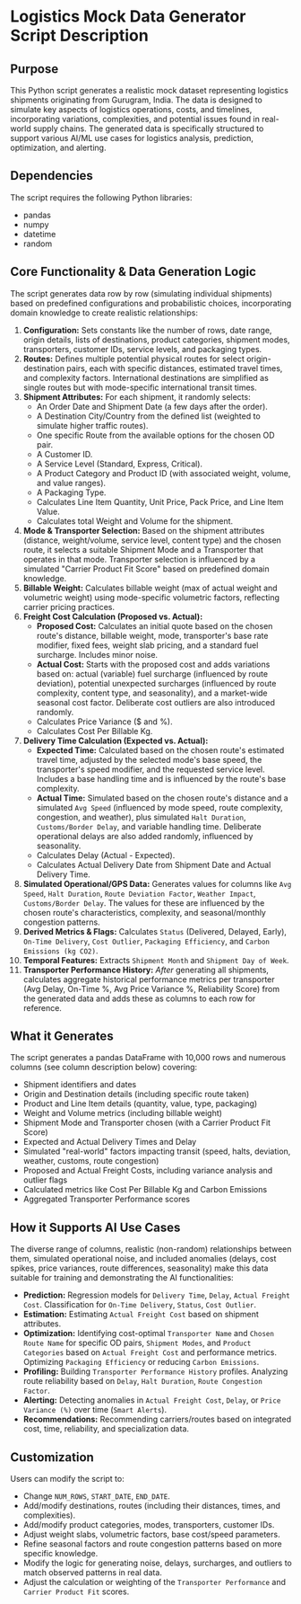 # Logistics Mock Data Generator Script Description

## Purpose
This Python script generates a realistic mock dataset representing logistics shipments originating from Gurugram, India. The data is designed to simulate key aspects of logistics operations, costs, and timelines, incorporating variations, complexities, and potential issues found in real-world supply chains. The generated data is specifically structured to support various AI/ML use cases for logistics analysis, prediction, optimization, and alerting.

## Dependencies
The script requires the following Python libraries:
- pandas
- numpy
- datetime
- random

## Core Functionality & Data Generation Logic
The script generates data row by row (simulating individual shipments) based on predefined configurations and probabilistic choices, incorporating domain knowledge to create realistic relationships:

1.  **Configuration:** Sets constants like the number of rows, date range, origin details, lists of destinations, product categories, shipment modes, transporters, customer IDs, service levels, and packaging types.
2.  **Routes:** Defines multiple potential physical routes for select origin-destination pairs, each with specific distances, estimated travel times, and complexity factors. International destinations are simplified as single routes but with mode-specific international transit times.
3.  **Shipment Attributes:** For each shipment, it randomly selects:
    * An Order Date and Shipment Date (a few days after the order).
    * A Destination City/Country from the defined list (weighted to simulate higher traffic routes).
    * One specific Route from the available options for the chosen OD pair.
    * A Customer ID.
    * A Service Level (Standard, Express, Critical).
    * A Product Category and Product ID (with associated weight, volume, and value ranges).
    * A Packaging Type.
    * Calculates Line Item Quantity, Unit Price, Pack Price, and Line Item Value.
    * Calculates total Weight and Volume for the shipment.
4.  **Mode & Transporter Selection:** Based on the shipment attributes (distance, weight/volume, service level, content type) and the chosen route, it selects a suitable Shipment Mode and a Transporter that operates in that mode. Transporter selection is influenced by a simulated "Carrier Product Fit Score" based on predefined domain knowledge.
5.  **Billable Weight:** Calculates billable weight (max of actual weight and volumetric weight) using mode-specific volumetric factors, reflecting carrier pricing practices.
6.  **Freight Cost Calculation (Proposed vs. Actual):**
    * **Proposed Cost:** Calculates an initial quote based on the chosen route's distance, billable weight, mode, transporter's base rate modifier, fixed fees, weight slab pricing, and a standard fuel surcharge. Includes minor noise.
    * **Actual Cost:** Starts with the proposed cost and adds variations based on: actual (variable) fuel surcharge (influenced by route deviation), potential unexpected surcharges (influenced by route complexity, content type, and seasonality), and a market-wide seasonal cost factor. Deliberate cost outliers are also introduced randomly.
    * Calculates Price Variance ($ and %).
    * Calculates Cost Per Billable Kg.
7.  **Delivery Time Calculation (Expected vs. Actual):**
    * **Expected Time:** Calculated based on the chosen route's estimated travel time, adjusted by the selected mode's base speed, the transporter's speed modifier, and the requested service level. Includes a base handling time and is influenced by the route's base complexity.
    * **Actual Time:** Simulated based on the chosen route's distance and a simulated `Avg Speed` (influenced by mode speed, route complexity, congestion, and weather), plus simulated `Halt Duration`, `Customs/Border Delay`, and variable handling time. Deliberate operational delays are also added randomly, influenced by seasonality.
    * Calculates Delay (Actual - Expected).
    * Calculates Actual Delivery Date from Shipment Date and Actual Delivery Time.
8.  **Simulated Operational/GPS Data:** Generates values for columns like `Avg Speed`, `Halt Duration`, `Route Deviation Factor`, `Weather Impact`, `Customs/Border Delay`. The values for these are influenced by the chosen route's characteristics, complexity, and seasonal/monthly congestion patterns.
9.  **Derived Metrics & Flags:** Calculates `Status` (Delivered, Delayed, Early), `On-Time Delivery`, `Cost Outlier`, `Packaging Efficiency`, and `Carbon Emissions (kg CO2)`.
10. **Temporal Features:** Extracts `Shipment Month` and `Shipment Day of Week`.
11. **Transporter Performance History:** *After* generating all shipments, calculates aggregate historical performance metrics per transporter (Avg Delay, On-Time %, Avg Price Variance %, Reliability Score) from the generated data and adds these as columns to each row for reference.

## What it Generates
The script generates a pandas DataFrame with 10,000 rows and numerous columns (see column description below) covering:
- Shipment identifiers and dates
- Origin and Destination details (including specific route taken)
- Product and Line Item details (quantity, value, type, packaging)
- Weight and Volume metrics (including billable weight)
- Shipment Mode and Transporter chosen (with a Carrier Product Fit Score)
- Expected and Actual Delivery Times and Delay
- Simulated "real-world" factors impacting transit (speed, halts, deviation, weather, customs, route congestion)
- Proposed and Actual Freight Costs, including variance analysis and outlier flags
- Calculated metrics like Cost Per Billable Kg and Carbon Emissions
- Aggregated Transporter Performance scores

## How it Supports AI Use Cases
The diverse range of columns, realistic (non-random) relationships between them, simulated operational noise, and included anomalies (delays, cost spikes, price variances, route differences, seasonality) make this data suitable for training and demonstrating the AI functionalities:
- **Prediction:** Regression models for `Delivery Time`, `Delay`, `Actual Freight Cost`. Classification for `On-Time Delivery`, `Status`, `Cost Outlier`.
- **Estimation:** Estimating `Actual Freight Cost` based on shipment attributes.
- **Optimization:** Identifying cost-optimal `Transporter Name` and `Chosen Route Name` for specific OD pairs, `Shipment Modes`, and `Product Categories` based on `Actual Freight Cost` and performance metrics. Optimizing `Packaging Efficiency` or reducing `Carbon Emissions`.
- **Profiling:** Building `Transporter Performance History` profiles. Analyzing route reliability based on `Delay`, `Halt Duration`, `Route Congestion Factor`.
- **Alerting:** Detecting anomalies in `Actual Freight Cost`, `Delay`, or `Price Variance (%)` over time (`Smart Alerts`).
- **Recommendations:** Recommending carriers/routes based on integrated cost, time, reliability, and specialization data.

## Customization
Users can modify the script to:
- Change `NUM_ROWS`, `START_DATE`, `END_DATE`.
- Add/modify destinations, routes (including their distances, times, and complexities).
- Add/modify product categories, modes, transporters, customer IDs.
- Adjust weight slabs, volumetric factors, base cost/speed parameters.
- Refine seasonal factors and route congestion patterns based on more specific knowledge.
- Modify the logic for generating noise, delays, surcharges, and outliers to match observed patterns in real data.
- Adjust the calculation or weighting of the `Transporter Performance` and `Carrier Product Fit` scores.